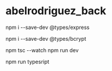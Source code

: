 # abelrodriguez_back

npm i --save-dev @types/express

npm i --save-dev @types/bcrypt

<!-- ejecutar -->
npm tsc --watch
npm run dev

npm run typesript